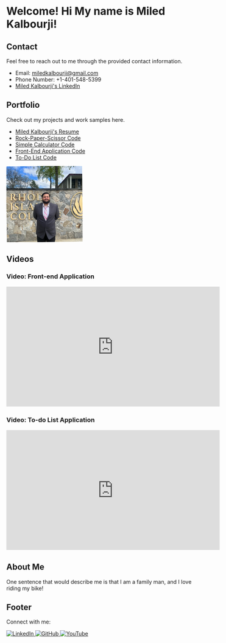 # Welcome! Hi My name is Miled Kalbourji!

## Contact

Feel free to reach out to me through the provided contact information.

- Email: [miledkalbourji@gmail.com](mailto:miledkalbourji@gmail.com)
- Phone Number: +1-401-548-5399
- [Miled Kalbourji's LinkedIn](https://www.linkedin.com/in/miled-kalbourji-25893b1a1/)

## Portfolio

Check out my projects and work samples here.

- [Miled Kalbourji's Resume](https://drive.google.com/file/d/19h7cyGV5JM3SKDGMhmxJ2CvS4z8a17a1/view?usp=sharing)
- [Rock-Paper-Scissor Code](https://github.com/MiledKalbourji/Rock-Paper-Scissor-Game)
- [Simple Calculator Code](https://github.com/MiledKalbourji/Simple-Calucator)
- [Front-End Application Code](https://github.com/MiledKalbourji/FrontEnd)
- [To-Do List Code](https://github.com/MiledKalbourji/To-do-List)

<img src="https://raw.githubusercontent.com/miledkalbourji/Personal-Website/main/mk.jfif" alt="My Image" style="max-width: 200px; height: auto;">

## Videos

### Video: Front-end Application

<iframe width="560" height="315" src="https://www.youtube.com/embed/xuoP8HfaK_o?si=HUx14ZV6Wk0eAm64" title="YouTube video player" frameborder="0" allow="accelerometer; autoplay; clipboard-write; encrypted-media; gyroscope; picture-in-picture; web-share" allowfullscreen></iframe>

### Video: To-do List Application

<iframe width="560" height="315" src="https://www.youtube.com/embed/gDXWTjtLgsk?si=2lkEDI3avjfurkM3" title="YouTube video player" frameborder="0" allow="accelerometer; autoplay; clipboard-write; encrypted-media; gyroscope; picture-in-picture; web-share" allowfullscreen></iframe>

## About Me

One sentence that would describe me is that I am a family man, and I love riding my bike!

## Footer
<footer>
    <p>Connect with me:</p>
    <a href="https://www.linkedin.com/in/miled-kalbourji-25893b1a1/" target="_blank">
        <img src="https://upload.wikimedia.org/wikipedia/commons/0/01/LinkedIn_Logo.svg" alt="LinkedIn" style="width:60px;height:60px;">
    </a>
    <a href="https://github.com/MiledKalbourji" target="_blank">
        <img src="https://upload.wikimedia.org/wikipedia/commons/9/91/Octicons-mark-github.svg" alt="GitHub" style="width:60px;height:60px;">
    </a>
  <a href="https://www.youtube.com/@MiledKalbourji" target="_blank">
        <img src="https://upload.wikimedia.org/wikipedia/commons/4/42/YouTube_icon_%282013-2017%29.png" alt="YouTube" style="width:60px;height:60px;">
    </a>
</footer>
